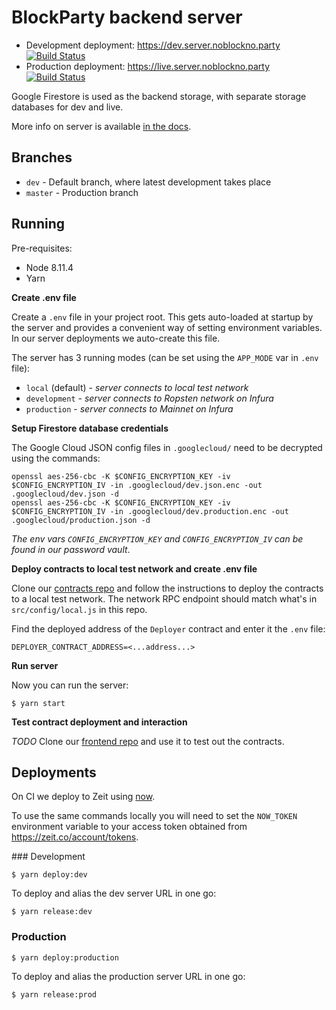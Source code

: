 # BlockParty backend server

* Development deployment: https://dev.server.noblockno.party [![Build Status](https://travis-ci.org/noblocknoparty/server.svg?branch=dev)](https://travis-ci.org/noblocknoparty/server)
* Production deployment: https://live.server.noblockno.party [![Build Status](https://travis-ci.org/noblocknoparty/server.svg?branch=master)](https://travis-ci.org/noblocknoparty/server)

Google Firestore is used as the backend storage, with separate storage databases for dev and live.

More info on server is available [in the docs](https://github.com/noblocknoparty/docs/blob/master/BackendServer.md).

## Branches

* `dev` - Default branch, where latest development takes place
* `master` - Production branch

## Running

Pre-requisites:
  * Node 8.11.4
  * Yarn

**Create .env file**

Create a `.env` file in your project root. This gets auto-loaded at startup by
the server and provides a convenient way of setting environment variables.
In our server deployments we auto-create this file.

The server has 3 running modes (can be set using the `APP_MODE` var in `.env` file):

  * `local` (default) - _server connects to local test network_
  * `development` - _server connects to Ropsten network on Infura_
  * `production` - _server connects to Mainnet on Infura_

**Setup Firestore database credentials**

The Google Cloud JSON config files in `.googlecloud/` need to be decrypted using
the commands:

```shell
openssl aes-256-cbc -K $CONFIG_ENCRYPTION_KEY -iv $CONFIG_ENCRYPTION_IV -in .googlecloud/dev.json.enc -out .googlecloud/dev.json -d
openssl aes-256-cbc -K $CONFIG_ENCRYPTION_KEY -iv $CONFIG_ENCRYPTION_IV -in .googlecloud/dev.production.enc -out .googlecloud/production.json -d
```

_The env vars `CONFIG_ENCRYPTION_KEY` and `CONFIG_ENCRYPTION_IV` can be found in our password vault_.

**Deploy contracts to local test network and create .env file**

Clone our [contracts repo](https://github.com/noblocknoparty/contracts) and follow the instructions to deploy the
contracts to a local test network. The network RPC endpoint should match what's
in `src/config/local.js` in this repo.

Find the deployed address of the `Deployer` contract and enter it the `.env` file:

```
DEPLOYER_CONTRACT_ADDRESS=<...address...>
```

**Run server**

Now you can run the server:

```shell
$ yarn start
```

**Test contract deployment and interaction**

_TODO_
Clone our [frontend repo]() and use it to test out the contracts.

## Deployments

On CI we deploy to Zeit using [now](https://zeit.co/docs/getting-started/five-minute-guide-to-now).

To use the same commands locally you will need to set the `NOW_TOKEN` environment
variable to your access token obtained from https://zeit.co/account/tokens.

### Development

```shell
$ yarn deploy:dev
```

To deploy and alias the dev server URL in one go:

```shell
$ yarn release:dev
```

### Production

```shell
$ yarn deploy:production
```
To deploy and alias the production server URL in one go:

```shell
$ yarn release:prod
```
